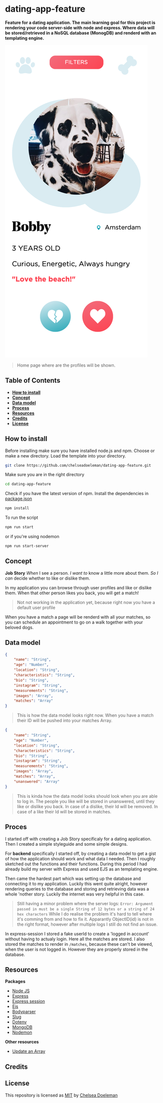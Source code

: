 # dating-app-feature
**Feature for a dating application. The main learning goal for this project is rendering your code server-side with node and express. Where data will be stored/retrieved in a NoSQL database (MonogDB) and renderd with an templating engine.**

![Application](./docs/littls.png)
> Home page where are the profiles will be shown.

## Table of Contents
* **[How to install](#how-to-install)**
* **[Concept](#concept)**
* **[Data model](#data-model)**
* **[Process](#process)**
* **[Resources](#resources)**
* **[Credits](#credits)**
* **[License](#license)**

## How to install

Before installing make sure you have installed node.js and npm.
Choose or make a new directory.
Load the template into your directory.

```bash
git clone https://github.com/chelseadoeleman/dating-app-feature.git
```

Make sure you are in the right directory 
```bash
cd dating-app-feature
```

Check if you have the latest version of npm.
Install the dependencies in [package.json](./package.json)
```bash
npm install
```
To run the script 
```bash
npm run start
```
or if you're using nodemon
```bash
npm run start-server
```

## Concept

**Job Story**
*When* I see a person. *I want to* know a little more about them. *So I can* decide whether to like or dislike them.

In my application you can browse through user profiles and like or dislike them. When that other person likes you back, you will get a match! 
> Not not working in the application yet, because right now you have a default user profile

When you have a match a page will be renderd with all your matches, so you can schedule an appointment to go on a walk together with your beloved dogs. 

## Data model

```json
{
    "name": "String",
    "age": "Number",
    "location": "String",
    "characteristics": "String",
    "bio": "String",
    "instagram": "String",
    "measurements": "String",
    "images": "Array",
    "matches": "Array"
}

```
> This is how the data model looks right now. When you have a match their ID will be pushed into your matches Array. 

```json
{
    "name": "String",
    "age": "Number",
    "location": "String",
    "characteristics": "String",
    "bio": "String",
    "instagram": "String",
    "measurements": "String",
    "images": "Array",
    "matches": "Array",
    "unanswered": "Array"
}

```

> This is kinda how the data model looks should look when you are able to log in. The people you like will be stored in unanswered, until they like or dislike you back. In case of a dislike, their Id will be removed. In case of a like their Id will be stored in matches.


## Proces
I started off with creating a Job Story specificaly for a dating application. Then I created a simple styleguide and some simple designs. 

For **backend** specifically I started off, by creating a data model to get a gist of how the application should work and what data I needed. Then I roughly sketched out the functions and their functions. During this period I had already build my server with Express and used EJS as an templating engine. 

Then came the hardest part which was setting up the database and connecting it to my application. Luckily this went quite alright, however rendering queries to the database and storing and retrieving data was a whole 'nother story. Luckily the internet was very helpful in this case. 
> Still having a minor problem where the server logs: ```Error: Argument passed in must be a single String of 12 bytes or a string of 24 hex characters``` While I do realise the problem it's hard to tell where it's comming from and how to fix it. Apparantly ObjectID(id) is not in the right format, however after multiple logs I still do not find an issue. 

In express-session I stored a fake userId to create a 'logged in account' without having to actualy login. Here all the matches are stored. I also stored the matches to render in ```/matches```, because these can't be viewed, when the user is not logged in. However they are properly stored in the database.

## Resources
**Packages**
* [Node JS](https://nodejs.org/en/)
* [Express](https://expressjs.com/)
* [Express session](https://www.npmjs.com/package/express-session)
* [Ejs](https://ejs.co/)
* [Bodyparser](https://www.npmjs.com/package/body-parser)
* [Slug](https://www.npmjs.com/package/slug)
* [Dotenv](https://www.npmjs.com/package/dotenv)
* [MongoDB](https://www.mongodb.com/)
* [Nodemon](https://nodemon.io/)

**Other resources**
* [Update an Array](https://docs.mongodb.com/manual/reference/operator/update-array/)

## Credits

## License
This repository is licensed as [MIT](LICENSE) by [Chelsea Doeleman](https://github.com/chelseadoeleman)